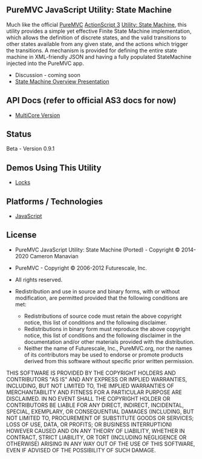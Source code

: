## PureMVC JavaScript Utility: State Machine

Much like the official [PureMVC](http://puremvc.github.com/) [ActionScript 3](https://github.com/PureMVC/puremvc-as3-standard-framework/wiki) [Utility: State Machine](https://github.com/PureMVC/puremvc-as3-util-statemachine/wiki), this utility provides a simple yet effective Finite State Machine implementation, which allows the definition of discrete states, and the valid transitions to other states available from any given state, and the actions which trigger the transitions. A mechanism is provided for defining the entire state machine in XML-friendly JSON and having a fully populated StateMachine injected into the PureMVC app.

* Discussion - coming soon
* [State Machine Overview Presentation](http://puremvc.tv/#P003/)

## API Docs (refer to official AS3 docs for now)
* [MultiCore Version](http://darkstar.puremvc.org/content_header.html?url=http://puremvc.org/pages/docs/AS3/Utility_AS3_StateMachine/asdoc-multicore/&desc=PureMVC%20MultiCore%20Docs%20AS3%20Utility:%20State%20Machine)

## Status
Beta - Version 0.9.1

## Demos Using This Utility
* [Locks](https://github.com/camsjams/puremvc-js-util-statemachine-demo-locks/wiki)

## Platforms / Technologies
* [JavaScript](http://en.wikipedia.org/wiki/JavaScript)

## License
* PureMVC JavaScript Utility: State Machine (Ported) - Copyright © 2014-2020 Cameron Manavian
* PureMVC - Copyright © 2006-2012 Futurescale, Inc.
* All rights reserved.

* Redistribution and use in source and binary forms, with or without modification, are permitted provided that the following conditions are met:

  * Redistributions of source code must retain the above copyright notice, this list of conditions and the following disclaimer.
  * Redistributions in binary form must reproduce the above copyright notice, this list of conditions and the following disclaimer in the documentation and/or other materials provided with the distribution.
  * Neither the name of Futurescale, Inc., PureMVC.org, nor the names of its contributors may be used to endorse or promote products derived from this software without specific prior written permission.

THIS SOFTWARE IS PROVIDED BY THE COPYRIGHT HOLDERS AND CONTRIBUTORS "AS IS" AND ANY EXPRESS OR IMPLIED WARRANTIES, INCLUDING, BUT NOT LIMITED TO, THE IMPLIED WARRANTIES OF MERCHANTABILITY AND FITNESS FOR A PARTICULAR PURPOSE ARE DISCLAIMED. IN NO EVENT SHALL THE COPYRIGHT HOLDER OR CONTRIBUTORS BE LIABLE FOR ANY DIRECT, INDIRECT, INCIDENTAL, SPECIAL, EXEMPLARY, OR CONSEQUENTIAL DAMAGES (INCLUDING, BUT NOT LIMITED TO, PROCUREMENT OF SUBSTITUTE GOODS OR SERVICES; LOSS OF USE, DATA, OR PROFITS; OR BUSINESS INTERRUPTION) HOWEVER CAUSED AND ON ANY THEORY OF LIABILITY, WHETHER IN CONTRACT, STRICT LIABILITY, OR TORT (INCLUDING NEGLIGENCE OR OTHERWISE) ARISING IN ANY WAY OUT OF THE USE OF THIS SOFTWARE, EVEN IF ADVISED OF THE POSSIBILITY OF SUCH DAMAGE.